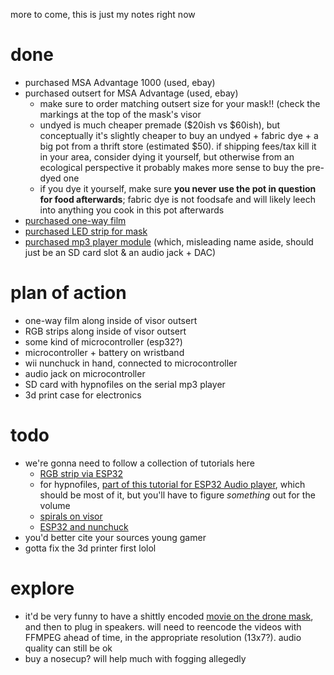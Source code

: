 more to come, this is just my notes right now

done
==
- purchased MSA Advantage 1000 (used, ebay)
- purchased outsert for MSA Advantage (used, ebay)
  - make sure to order matching outsert size for your mask!! (check the markings at the top of the mask's visor
  - undyed is much cheaper premade ($20ish vs $60ish), but conceptually it's slightly cheaper to buy an undyed + fabric dye + a big pot from a thrift store (estimated $50). if shipping fees/tax kill it in your area, consider dying it yourself, but otherwise from an ecological perspective it probably makes more sense to buy the pre-dyed one
  - if you dye it yourself, make sure **you never use the pot in question for food afterwards**; fabric dye is not foodsafe and will likely leech into anything you cook in this pot afterwards
- [purchased one-way film](https://www.amazon.com/dp/B07ZGCBZZT?psc=1)
- [purchased LED strip for mask](https://www.amazon.com/KWMSTPLT-Individually-Addressable-Programmable-Non-Waterproof/dp/B09P8MH56K)
- [purchased mp3 player module](https://www.amazon.com/gp/product/B0CF593SWY?psc=1) (which, misleading name aside, should just be an SD card slot & an audio jack + DAC)


plan of action
==
- one-way film along inside of visor outsert
- RGB strips along inside of visor outsert
- some kind of microcontroller (esp32?)
- microcontroller + battery on wristband
- wii nunchuck in hand, connected to microcontroller
- audio jack on microcontroller
- SD card with hypnofiles on the serial mp3 player
- 3d print case for electronics

todo
==
- we're gonna need to follow a collection of tutorials here
  - [RGB strip via ESP32](https://randomnerdtutorials.com/esp32-esp8266-rgb-led-strip-web-server/)
  - for hypnofiles, [part of this tutorial for ESP32 Audio player](https://esp32io.com/tutorials/esp32-audio), which should be most of it, but you'll have to figure *something* out for the volume
  - [spirals on visor](https://www.techwalla.com/articles/how-to-make-spirals-in-gimp)
  - [ESP32 and nunchuck](https://github.com/moefh/esp32-wii-nunchuk)
- you'd better cite your sources young gamer
- gotta fix the 3d printer first lolol

explore
==
- it'd be very funny to have a shittly encoded [movie on the drone mask](https://www.instructables.com/Play-Video-With-ESP32/), and then to plug in speakers. will need to reencode the videos with FFMPEG ahead of time, in the appropriate resolution (13x7?). audio quality can still be ok
- buy a nosecup? will help much with fogging allegedly
